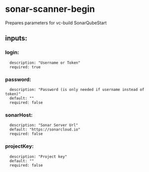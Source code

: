 # sonar-scanner-begin
Prepares parameters for vc-build SonarQubeStart
## inputs:
### login:
      description: "Username or Token"
      required: true
### password:
      description: "Password (is only needed if username instead of token)"
      default: ""
      required: false
### sonarHost:
      description: "Sonar Server Url"
      default: "https://sonarcloud.io"
      required: false
### projectKey:
      description: "Project key"
      default: ""
      required: false